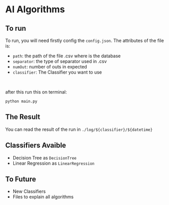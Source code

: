 # AI Algorithms

## To run <br>

To run, you will need firstly config the ```config.json```. The attributes of the file is: <br>
- ```path```: the path of the file .csv where is the database
- ```separator```: the type of separator used in .csv
- ```numOut```: number of outs in expected
- ```classifier```: The Classifier you want to use
<br>

after this run this on terminal:

```
python main.py
```

## The Result

You can read the result of the run in ```./log/${classifier}/${datetime}``` 

## Classifiers Avaible

- Decision Tree as ```DecisionTree```
- Linear Regression as ```LinearRegression```

## To Future

- New Classifiers
- Files to explain all algorithms
